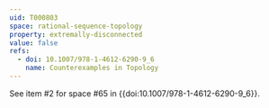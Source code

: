 ```yaml
---
uid: T000803
space: rational-sequence-topology
property: extremally-disconnected
value: false
refs:
  - doi: 10.1007/978-1-4612-6290-9_6
    name: Counterexamples in Topology
---
```

See item #2 for space #65 in {{doi:10.1007/978-1-4612-6290-9_6}}.
